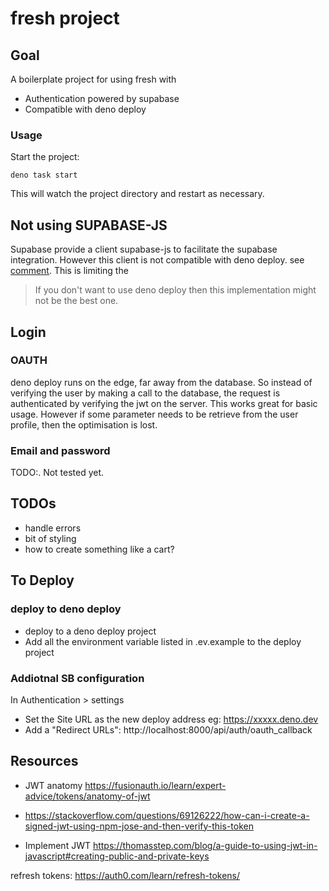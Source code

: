 # fresh project

## Goal

A boilerplate project for using fresh with

- Authentication powered by supabase
- Compatible with deno deploy

### Usage

Start the project:

```
deno task start
```

This will watch the project directory and restart as necessary.

## Not using SUPABASE-JS

Supabase provide a client supabase-js to facilitate the supabase integration.
However this client is not compatible with deno deploy. see
[comment](https://github.com/supabase/supabase-js/issues/161#issuecomment-947229507).
This is limiting the

> If you don't want to use deno deploy then this implementation might not be the
> best one.

## Login

### OAUTH

deno deploy runs on the edge, far away from the database. So instead of
verifying the user by making a call to the database, the request is
authenticated by verifying the jwt on the server. This works great for basic
usage. However if some parameter needs to be retrieve from the user profile,
then the optimisation is lost.

### Email and password

TODO:. Not tested yet.

## TODOs

- handle errors
- bit of styling
- how to create something like a cart?

## To Deploy

### deploy to deno deploy

- deploy to a deno deploy project
- Add all the environment variable listed in .ev.example to the deploy project

### Addiotnal SB configuration

In Authentication > settings

- Set the Site URL as the new deploy address eg: https://xxxxx.deno.dev
- Add a "Redirect URLs": http://localhost:8000/api/auth/oauth_callback

## Resources

- JWT anatomy https://fusionauth.io/learn/expert-advice/tokens/anatomy-of-jwt
- https://stackoverflow.com/questions/69126222/how-can-i-create-a-signed-jwt-using-npm-jose-and-then-verify-this-token

- Implement JWT
  https://thomasstep.com/blog/a-guide-to-using-jwt-in-javascript#creating-public-and-private-keys

refresh tokens: https://auth0.com/learn/refresh-tokens/
